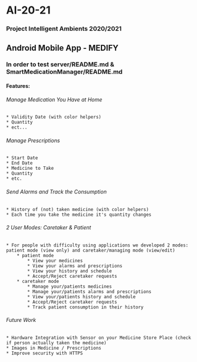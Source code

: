 # AI-20-21
### Project Intelligent Ambients 2020/2021

## Android Mobile App - MEDIFY

### In order to test server/README.md & SmartMedicationManager/README.md

#### Features:

###### Manage Medication You Have at Home
    * Validity Date (with color helpers)
    * Quantity
    * ect...

###### Manage Prescriptions
    * Start Date
    * End Date
    * Medicine to Take
    * Quantity
    * etc.

###### Send Alarms and Track the Consumption
    * History of (not) taken medicine (with color helpers)
    * Each time you take the medicine it's quantity changes

###### 2 User Modes: Caretaker & Patient
    * For people with difficulty using applications we developed 2 modes: patient mode (view only) and caretaker/managing mode (view/edit)
        * patient mode
            * View your medicines
            * View your alarms and prescriptions
            * View your history and schedule
            * Accept/Reject caretaker requests
        * caretaker mode
            * Manage your/patients medicines
            * Manage your/patients alarms and prescriptions
            * View your/patients history and schedule
            * Accept/Reject caretaker requests
            * Track patient consumption in their history

###### Future Work
    * Hardware Integration with Sensor on your Medicine Store Place (check if person actually taken the medicine)
    * Images in Medicine / Prescriptions
    * Improve security with HTTPS